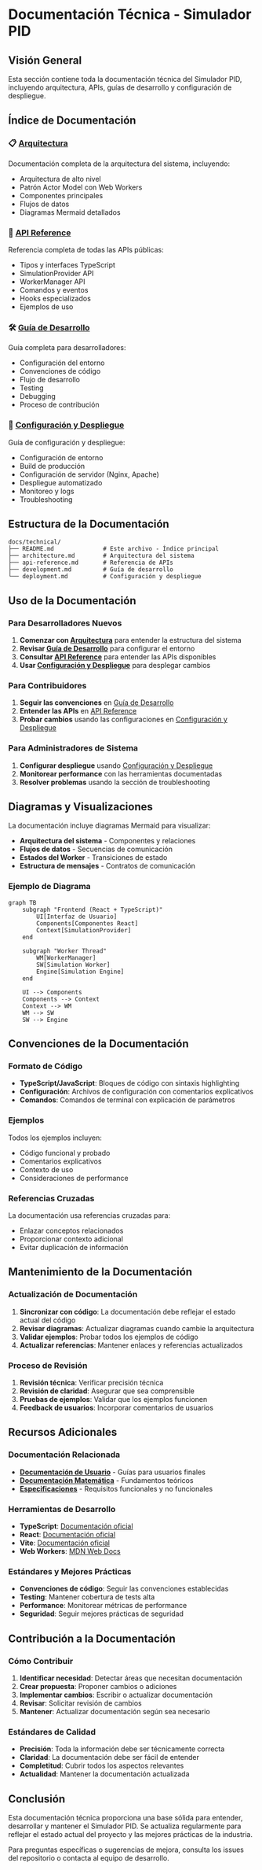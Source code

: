# Documentación Técnica - Simulador PID

## Visión General

Esta sección contiene toda la documentación técnica del Simulador PID, incluyendo arquitectura, APIs, guías de desarrollo y configuración de despliegue.

## Índice de Documentación

### 📋 [Arquitectura](./architecture.md)
Documentación completa de la arquitectura del sistema, incluyendo:
- Arquitectura de alto nivel
- Patrón Actor Model con Web Workers
- Componentes principales
- Flujos de datos
- Diagramas Mermaid detallados

### 🔌 [API Reference](./api-reference.md)
Referencia completa de todas las APIs públicas:
- Tipos y interfaces TypeScript
- SimulationProvider API
- WorkerManager API
- Comandos y eventos
- Hooks especializados
- Ejemplos de uso

### 🛠️ [Guía de Desarrollo](./development.md)
Guía completa para desarrolladores:
- Configuración del entorno
- Convenciones de código
- Flujo de desarrollo
- Testing
- Debugging
- Proceso de contribución

### 🚀 [Configuración y Despliegue](./deployment.md)
Guía de configuración y despliegue:
- Configuración de entorno
- Build de producción
- Configuración de servidor (Nginx, Apache)
- Despliegue automatizado
- Monitoreo y logs
- Troubleshooting

## Estructura de la Documentación

```
docs/technical/
├── README.md              # Este archivo - Índice principal
├── architecture.md        # Arquitectura del sistema
├── api-reference.md       # Referencia de APIs
├── development.md         # Guía de desarrollo
└── deployment.md          # Configuración y despliegue
```

## Uso de la Documentación

### Para Desarrolladores Nuevos

1. **Comenzar con [Arquitectura](./architecture.md)** para entender la estructura del sistema
2. **Revisar [Guía de Desarrollo](./development.md)** para configurar el entorno
3. **Consultar [API Reference](./api-reference.md)** para entender las APIs disponibles
4. **Usar [Configuración y Despliegue](./deployment.md)** para desplegar cambios

### Para Contribuidores

1. **Seguir las convenciones** en [Guía de Desarrollo](./development.md)
2. **Entender las APIs** en [API Reference](./api-reference.md)
3. **Probar cambios** usando las configuraciones en [Configuración y Despliegue](./deployment.md)

### Para Administradores de Sistema

1. **Configurar despliegue** usando [Configuración y Despliegue](./deployment.md)
2. **Monitorear performance** con las herramientas documentadas
3. **Resolver problemas** usando la sección de troubleshooting

## Diagramas y Visualizaciones

La documentación incluye diagramas Mermaid para visualizar:

- **Arquitectura del sistema** - Componentes y relaciones
- **Flujos de datos** - Secuencias de comunicación
- **Estados del Worker** - Transiciones de estado
- **Estructura de mensajes** - Contratos de comunicación

### Ejemplo de Diagrama

```mermaid
graph TB
    subgraph "Frontend (React + TypeScript)"
        UI[Interfaz de Usuario]
        Components[Componentes React]
        Context[SimulationProvider]
    end
    
    subgraph "Worker Thread"
        WM[WorkerManager]
        SW[Simulation Worker]
        Engine[Simulation Engine]
    end
    
    UI --> Components
    Components --> Context
    Context --> WM
    WM --> SW
    SW --> Engine
```

## Convenciones de la Documentación

### Formato de Código

- **TypeScript/JavaScript**: Bloques de código con sintaxis highlighting
- **Configuración**: Archivos de configuración con comentarios explicativos
- **Comandos**: Comandos de terminal con explicación de parámetros

### Ejemplos

Todos los ejemplos incluyen:
- Código funcional y probado
- Comentarios explicativos
- Contexto de uso
- Consideraciones de performance

### Referencias Cruzadas

La documentación usa referencias cruzadas para:
- Enlazar conceptos relacionados
- Proporcionar contexto adicional
- Evitar duplicación de información

## Mantenimiento de la Documentación

### Actualización de Documentación

1. **Sincronizar con código**: La documentación debe reflejar el estado actual del código
2. **Revisar diagramas**: Actualizar diagramas cuando cambie la arquitectura
3. **Validar ejemplos**: Probar todos los ejemplos de código
4. **Actualizar referencias**: Mantener enlaces y referencias actualizados

### Proceso de Revisión

1. **Revisión técnica**: Verificar precisión técnica
2. **Revisión de claridad**: Asegurar que sea comprensible
3. **Pruebas de ejemplos**: Validar que los ejemplos funcionen
4. **Feedback de usuarios**: Incorporar comentarios de usuarios

## Recursos Adicionales

### Documentación Relacionada

- **[Documentación de Usuario](../user-guide/)** - Guías para usuarios finales
- **[Documentación Matemática](../mathematical/)** - Fundamentos teóricos
- **[Especificaciones](../specifications/)** - Requisitos funcionales y no funcionales

### Herramientas de Desarrollo

- **TypeScript**: [Documentación oficial](https://www.typescriptlang.org/docs/)
- **React**: [Documentación oficial](https://react.dev/)
- **Vite**: [Documentación oficial](https://vitejs.dev/)
- **Web Workers**: [MDN Web Docs](https://developer.mozilla.org/en-US/docs/Web/API/Web_Workers_API)

### Estándares y Mejores Prácticas

- **Convenciones de código**: Seguir las convenciones establecidas
- **Testing**: Mantener cobertura de tests alta
- **Performance**: Monitorear métricas de performance
- **Seguridad**: Seguir mejores prácticas de seguridad

## Contribución a la Documentación

### Cómo Contribuir

1. **Identificar necesidad**: Detectar áreas que necesitan documentación
2. **Crear propuesta**: Proponer cambios o adiciones
3. **Implementar cambios**: Escribir o actualizar documentación
4. **Revisar**: Solicitar revisión de cambios
5. **Mantener**: Actualizar documentación según sea necesario

### Estándares de Calidad

- **Precisión**: Toda la información debe ser técnicamente correcta
- **Claridad**: La documentación debe ser fácil de entender
- **Completitud**: Cubrir todos los aspectos relevantes
- **Actualidad**: Mantener la documentación actualizada

## Conclusión

Esta documentación técnica proporciona una base sólida para entender, desarrollar y mantener el Simulador PID. Se actualiza regularmente para reflejar el estado actual del proyecto y las mejores prácticas de la industria.

Para preguntas específicas o sugerencias de mejora, consulta los issues del repositorio o contacta al equipo de desarrollo.
